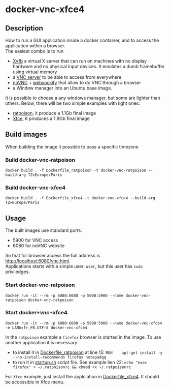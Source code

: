# docker-vnc-xfce4

## Description

How to run a GUI application inside a docker container, and to access the application within a browser.  
The easiest combo is to run 
- [Xvfb](https://www.x.org/releases/X11R7.6/doc/man/man1/Xvfb.1.xhtml) a virtual X server that can run on machines with no display hardware and no physical input devices. It emulates a dumb framebuffer using virtual memory
- a [VNC server](https://github.com/LibVNC/x11vnc) to be able to access from everywhere
- [noVNC](https://github.com/novnc/noVNC) + [websockify](https://github.com/novnc/websockify) that allow to do VNC through a browser
- a Window manager
into an Ubuntu base image.

It is possible to choose a any windows manager, but some are lighter than others. Below, there will be two simple examples with light ones:
- [ratpoison](http://www.nongnu.org/ratpoison/), it produce a 1.1Gb final image
- [Xfce](https://www.xfce.org/), it produces a 1.9Gb final image

## Build images

When building the image it possible to pass a specific timezone

### Build docker-vnc-ratpoison

    docker build . -f Dockerfile_ratpoison -t docker-vnc-ratpoison --build-arg TZ=Europe/Paris

### Build docker-vnc-xfce4

    docker build . -f Dockerfile_xfce4 -t docker-vnc-xfce4 --build-arg TZ=Europe/Paris

## Usage

The built images use standard ports:
- 5900 for VNC access
- 6080 for noVNC website

So that for browser access the full address is [http://localhost:6080/vnc.html](http://localhost:6080/vnc.html).  
Applications starts with a simple user: `user`, but this user has `sudo` priviledges.  

### Start docker-vnc-ratpoison

    docker run -it --rm -p 6080:6080 -p 5900:5900 --name docker-vnc-ratpoison docker-vnc-ratpoison

### Start docker+vnc+xfce4

    docker run -it --rm -p 6080:6080 -p 5900:5900 --name docker-vnc-xfce4 -e LANG=fr_FR.UTF-8 docker-vnc-xfce4

In the `ratpoison` example a `firefox` browser is started in the image. To use another application it is necessary 

- to install it in [Dockerfile_ratpoison](Dockerfile_ratpoison) at line 15: `RUN	apt-get install -y --no-install-recommends firefox notepadqq`
- to run it in [startup.sh](startup.sh) script file. See example lien 22: `echo "exec firefox" > ~/.ratpoisonrc && chmod +x ~/.ratpoisonrc`

For `Xfce` example, just install the applciation in [Dockerfile_xfce4](Dockerfile_xfce4). It should be accessible in Xfce menu.